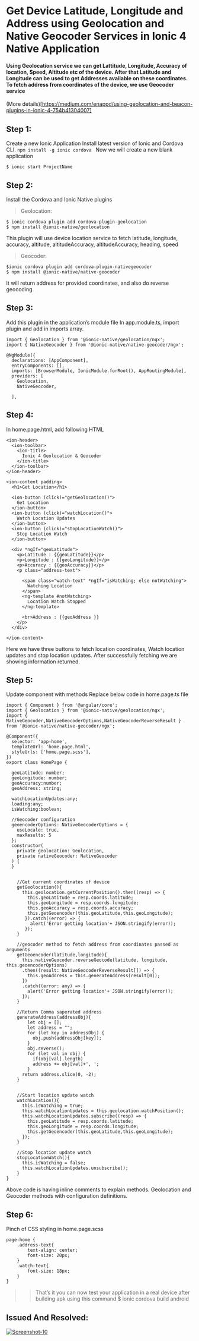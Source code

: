# Get Device Latitude, Longitude and Address using Geolocation and Native Geocoder Services in Ionic 4 Native Application

#### Using Geolocation service we can get Lattitude, Longitude, Accuracy of location, Speed, Altitude etc of the device. After that Latitude and Longitude can be used to get Addresses available on these coordinates. To fetch address from coordinates of the device, we use Geocoder service

(More details)[https://medium.com/enappd/using-geolocation-and-beacon-plugins-in-ionic-4-754b41304007]

## Step 1:
Create a new Ionic Application
Install latest version of Ionic and Cordova CLI.
`npm install -g ionic cordova `
Now we will create a new blank application

`$ ionic start ProjectName `

## Step 2: 
 Install the Cordova and Ionic Native plugins
 
 >Geolocation:
 ```
 $ ionic cordova plugin add cordova-plugin-geolocation
$ npm install @ionic-native/geolocation
```
This plugin will use device location service to fetch latitude, longitude, accuracy, altitude, altitudeAccuracy, altitudeAccuracy, heading, speed

 >Geocoder:
 ```
 $ionic cordova plugin add cordova-plugin-nativegeocoder
$ npm install @ionic-native/native-geocoder
```
It will return address for provided coordinates, and also do reverse geocoding.


## Step 3: 
Add this plugin in the application’s module file
In app.module.ts, import plugin and add in imports array.

```
import { Geolocation } from '@ionic-native/geolocation/ngx';
import { NativeGeocoder } from '@ionic-native/native-geocoder/ngx';
 
@NgModule({
  declarations: [AppComponent],
  entryComponents: [],
  imports: [BrowserModule, IonicModule.forRoot(), AppRoutingModule],
  providers: [
    Geolocation,
    NativeGeocoder,
  
  ],

```

## Step 4: 
In home.page.html, add following HTML

```
<ion-header>
  <ion-toolbar>
    <ion-title>
      Ionic 4 Geolocation & Geocoder
    </ion-title>
  </ion-toolbar>
</ion-header>
 
<ion-content padding>
  <h1>Get Location</h1>
 
  <ion-button (click)="getGeolocation()">
    Get Location
  </ion-button>
  <ion-button (click)="watchLocation()">
    Watch Location Updates
  </ion-button>
  <ion-button (click)="stopLocationWatch()">
    Stop Location Watch
  </ion-button>
 
  <div *ngIf="geoLatitude">
    <p>Latitude : {{geoLatitude}}</p>
    <p>Longitude : {{geoLongitude}}</p>
    <p>Accuracy : {{geoAccuracy}}</p>
    <p class="address-text">
 
      <span class="watch-text" *ngIf="isWatching; else notWatching">
        Watching Location
      </span>
      <ng-template #notWatching>
        Location Watch Stopped
      </ng-template>
 
      <br>Address : {{geoAddress }}
    </p>
  </div>
 
</ion-content>
```
Here we have three buttons to fetch location coordinates, Watch location updates and stop location updates. After successfully fetching we are showing information returned.


## Step 5:
Update component with methods
Replace below code in home.page.ts file

```
import { Component } from '@angular/core';
import { Geolocation } from '@ionic-native/geolocation/ngx';
import { NativeGeocoder,NativeGeocoderOptions,NativeGeocoderReverseResult } from '@ionic-native/native-geocoder/ngx';
 
@Component({
  selector: 'app-home',
  templateUrl: 'home.page.html',
  styleUrls: ['home.page.scss'],
})
export class HomePage {
 
  geoLatitude: number;
  geoLongitude: number;
  geoAccuracy:number;
  geoAddress: string;
 
  watchLocationUpdates:any; 
  loading:any;
  isWatching:boolean;
 
  //Geocoder configuration
  geoencoderOptions: NativeGeocoderOptions = {
    useLocale: true,
    maxResults: 5
  };
  constructor(
    private geolocation: Geolocation,
    private nativeGeocoder: NativeGeocoder
  ) {
  }
 
  
    //Get current coordinates of device
    getGeolocation(){
      this.geolocation.getCurrentPosition().then((resp) => {
        this.geoLatitude = resp.coords.latitude;
        this.geoLongitude = resp.coords.longitude; 
        this.geoAccuracy = resp.coords.accuracy; 
        this.getGeoencoder(this.geoLatitude,this.geoLongitude);
       }).catch((error) => {
         alert('Error getting location'+ JSON.stringify(error));
       });
    }
  
    //geocoder method to fetch address from coordinates passed as arguments
    getGeoencoder(latitude,longitude){
      this.nativeGeocoder.reverseGeocode(latitude, longitude, this.geoencoderOptions)
      .then((result: NativeGeocoderReverseResult[]) => {
        this.geoAddress = this.generateAddress(result[0]);
      })
      .catch((error: any) => {
        alert('Error getting location'+ JSON.stringify(error));
      });
    }
  
    //Return Comma saperated address
    generateAddress(addressObj){
        let obj = [];
        let address = "";
        for (let key in addressObj) {
          obj.push(addressObj[key]);
        }
        obj.reverse();
        for (let val in obj) {
          if(obj[val].length)
          address += obj[val]+', ';
        }
      return address.slice(0, -2);
    }
  
  
    //Start location update watch
    watchLocation(){
      this.isWatching = true;
      this.watchLocationUpdates = this.geolocation.watchPosition();
      this.watchLocationUpdates.subscribe((resp) => {
        this.geoLatitude = resp.coords.latitude;
        this.geoLongitude = resp.coords.longitude; 
        this.getGeoencoder(this.geoLatitude,this.geoLongitude);
      });
    }
  
    //Stop location update watch
    stopLocationWatch(){
      this.isWatching = false;
      this.watchLocationUpdates.unsubscribe();
    }
}
```
Above code is having inline comments to explain methods. Geolocation and Geocoder methods with configuration definitions.


## Step 6:
 Pinch of CSS styling in home.page.scss
```
page-home {
    .address-text{
        text-align: center;
        font-size: 20px;
    }
    .watch-text{
        font-size: 18px;
    }
}
```

>> That’s it you can now test your application in a real device after building apk using this command $ ionic cordova build android 
 

## Issued And Resolved:
<a href="https://ibb.co/M6V5rPf"><img src="https://i.ibb.co/M6V5rPf/Screenshot-10.png" alt="Screenshot-10" border="0"></a>
